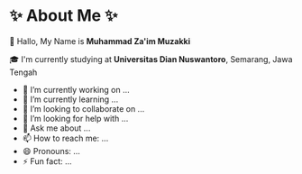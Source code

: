 # ✨ About Me ✨

👋 Hallo, My Name is **Muhammad Za'im Muzakki** 

🎓 I'm currently studying at **Universitas Dian Nuswantoro**, Semarang, Jawa Tengah
























- 🔭 I’m currently working on ...
- 🌱 I’m currently learning ...
- 👯 I’m looking to collaborate on ...
- 🤔 I’m looking for help with ...
- 💬 Ask me about ...
- 📫 How to reach me: ...
- 😄 Pronouns: ...
- ⚡ Fun fact: ...


